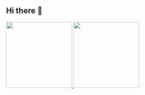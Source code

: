 ## Hi there 👋

<p dir="auto">
  <a href="https://github.com/anuraghazra/github-readme-stats">
    <img height="180" src="https://github-readme-stats.vercel.app/api?username=dachendev&theme=dark&rank_icon=github&show_icons=true&include_all_commits=true" />
  </a>
  
  <a href="https://github.com/anuraghazra/github-readme-stats">
    <img height="180" src="https://github-readme-stats.vercel.app/api/top-langs/?username=dachendev&theme=dark&layout=compact" />
  </a>
</p>
